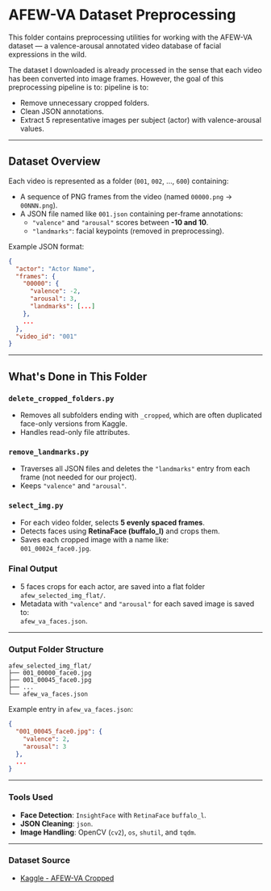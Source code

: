 
# AFEW-VA Dataset Preprocessing

This folder contains preprocessing utilities for working with the AFEW-VA dataset — a valence-arousal annotated video database of facial expressions in the wild.

The dataset I downloaded is already processed in the sense that each video has been converted into image frames. However, the goal of this preprocessing pipeline is to: pipeline is to:
- Remove unnecessary cropped folders.
- Clean JSON annotations.
- Extract 5 representative images per subject (actor) with valence-arousal values.

---

## Dataset Overview

Each video is represented as a folder (`001`, `002`, ..., `600`) containing:
- A sequence of PNG frames from the video (named `00000.png` -> `00NNN.png`).
- A JSON file named like `001.json` containing per-frame annotations:
  - `"valence"` and `"arousal"` scores between **-10 and 10**.
  - `"landmarks"`: facial keypoints (removed in preprocessing).

Example JSON format:
```json
{
  "actor": "Actor Name",
  "frames": {
    "00000": {
      "valence": -2,
      "arousal": 3,
      "landmarks": [...]
    },
    ...
  },
  "video_id": "001"
}
```

---

## What's Done in This Folder

### `delete_cropped_folders.py`
- Removes all subfolders ending with `_cropped`, which are often duplicated face-only versions from Kaggle.
- Handles read-only file attributes.

### `remove_landmarks.py`
- Traverses all JSON files and deletes the `"landmarks"` entry from each frame (not needed for our project).
- Keeps `"valence"` and `"arousal"`.

### `select_img.py`
- For each video folder, selects **5 evenly spaced frames**.
- Detects faces using **RetinaFace (buffalo_l)** and crops them.
- Saves each cropped image with a name like:  
  `001_00024_face0.jpg`.

### Final Output
- 5 faces crops for each actor, are saved into a flat folder `afew_selected_img_flat/`.
- Metadata with `"valence"` and `"arousal"` for each saved image is saved to:  
  `afew_va_faces.json`.

---

### Output Folder Structure

```
afew_selected_img_flat/
├── 001_00000_face0.jpg
├── 001_00045_face0.jpg
├── ...
└── afew_va_faces.json
```

Example entry in `afew_va_faces.json`:
```json
{
  "001_00045_face0.jpg": {
    "valence": 2,
    "arousal": 3
  },
  ...
}
```

---

### Tools Used

- **Face Detection**: `InsightFace` with `RetinaFace` `buffalo_l`.
- **JSON Cleaning**: `json`.
- **Image Handling**: OpenCV (`cv2`), `os`, `shutil`, and `tqdm`.

---

### Dataset Source

- [Kaggle - AFEW-VA Cropped](https://www.kaggle.com/datasets/susmitdas1053/afew-va-cropped)
